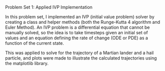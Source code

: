 Problem Set 1: Applied IVP Implementation

In this problem set, I implemented an IVP (initial value problem) solver by creating a class and helper methods (both the Runge-Kutta 4 algorithm and 
Euler Method). An IVP problem is a differential equation that cannot be manually solved, so the idea is to take timesteps given an initial set of values 
and an equation defining the rate of change (ODE or PDE) as a function of the current state. 

This was applied to solve for the trajectory of a Martian lander and a hail particle, and plots were made to illustrate the calculated trajectories using
the matplotlib library. 
